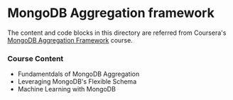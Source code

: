 # MongoDB Aggregation framework

The content and code blocks in this directory are referred from Coursera's [MongoDB Aggregation Framework](https://www.coursera.org/learn/mongodb-aggregation-framework/home/welcome) course.

### Course Content
- Fundamentdals of MongoDB Aggregation
- Leveraging MongoDB's Flexible Schema
- Machine Learning with MongoDB
